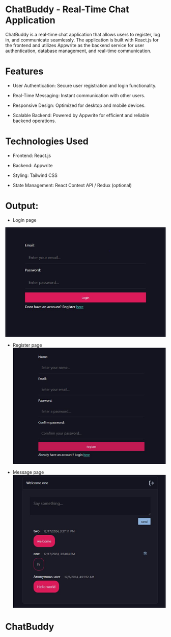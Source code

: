 
# ChatBuddy - Real-Time Chat Application

ChatBuddy is a real-time chat application that allows users to register, log in, and communicate seamlessly. The application is built with React.js for the frontend and utilizes Appwrite as the backend service for user authentication, database management, and real-time communication.

# Features
- User Authentication: Secure user registration and login functionality.

- Real-Time Messaging: Instant communication with other users.

- Responsive Design: Optimized for desktop and mobile devices.

- Scalable Backend: Powered by Appwrite for efficient and reliable backend operations.

# Technologies Used
- Frontend: React.js

- Backend: Appwrite

-  Styling: Tailwind CSS

- State Management: React Context API / Redux (optional)


# Output:



- Login page
<img src="src/assets/login.jpg" alt="Description" />

- Register page
![Register page](src/assets/register.jpg)

- Message page
![Register page](src/assets/message.jpg)

# ChatBuddy
